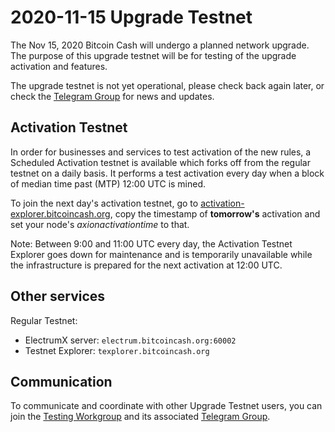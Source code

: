 2020-11-15 Upgrade Testnet
==========================

The Nov 15, 2020 Bitcoin Cash will undergo a planned network upgrade.
The purpose of this upgrade testnet will be for testing of the upgrade activation and features.

The upgrade testnet is not yet operational, please check back again later,
or check the [Telegram Group](https://t.me/joinchat/DUeWWkYZbVMjvwMTRFlRhw) for news and updates.

## Activation Testnet

In order for businesses and services to test activation of the new rules, a Scheduled Activation
testnet is available which forks off from the regular testnet on a daily basis. It performs a test
activation every day when a block of median time past (MTP) 12:00 UTC is mined.

To join the next day's activation testnet, go to [activation-explorer.bitcoincash.org](https://activation-explorer.bitcoincash.org), copy the
timestamp of **tomorrow's** activation and set your node's <em>axionactivationtime</em> to that.

Note: Between 9:00 and 11:00 UTC every day, the Activation Testnet Explorer goes down for maintenance
and is temporarily unavailable while the infrastructure is prepared for the next activation at 12:00
UTC.

## Other services

Regular Testnet:

- ElectrumX server: `electrum.bitcoincash.org:60002`
- Testnet Explorer: `texplorer.bitcoincash.org`

## Communication

To communicate and coordinate with other Upgrade Testnet users, you can join the [Testing Workgroup](workgroup.md) and its associated [Telegram Group](https://t.me/joinchat/DUeWWkYZbVMjvwMTRFlRhw).

